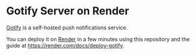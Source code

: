 # Gotify Server on Render

[Gotify](https://gotify.net) is a self-hosted push notifications service.

You can deploy it on [Render](https://render.com) in a few minutes using this repository and the guide at https://render.com/docs/deploy-gotify.
